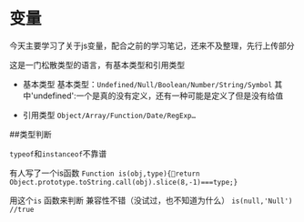 # 变量
今天主要学习了关于js变量，配合之前的学习笔记，还来不及整理，先行上传部分

这是一门松散类型的语言，有基本类型和引用类型

* 基本类型
基本类型：`Undefined/Null/Boolean/Number/String/Symbol`
其中'undefined':一个是真的没有定义，还有一种可能是定义了但是没有给值

* 引用类型
`Object/Array/Function/Date/RegExp…`

##类型判断

` typeof `和` instanceof `不靠谱

有人写了一个is函数
`Function is(obj,type){return Object.prototype.toString.call(obj).slice(8,-1)===type;}`


用这个`is` 函数来判断  兼容性不错（没试过，也不知道为什么）
`is(null,'Null') //true`

